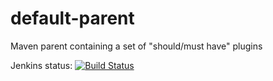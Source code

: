 # default-parent
Maven parent containing a set of "should/must have" plugins

Jenkins status: [![Build Status](http://jenkins.laimes.de/buildStatus/icon?job=default-parent_c-n)](http://jenkins.laimes.de/job/default-parent_c-n/)
